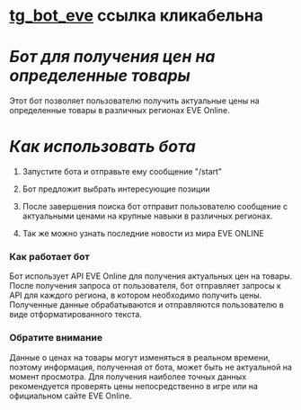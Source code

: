 # [tg_bot_eve](https://t.me/tg_eve_bot) ссылка кликабельна
# _Бот для получения цен на определенные товары_

Этот бот позволяет пользователю получить актуальные цены на определенные товары в различных регионах EVE Online.

 # _**Как использовать бота**_

1. Запустите бота и отправьте ему сообщение "/start"

2. Бот предложит выбрать интересующие позиции

3. После завершения поиска бот отправит пользователю сообщение с актуальными ценами на крупные навыки в различных регионах.
4. Так же можно узнать последние новости из мира EVE ONLINE
### Как работает бот

Бот использует API EVE Online для получения актуальных цен на товары. После получения запроса от пользователя, бот отправляет запросы к API для каждого региона, в котором необходимо получить цены. Полученные данные обрабатываются и отправляются пользователю в виде отформатированного текста.

### Обратите внимание

Данные о ценах на товары могут изменяться в реальном времени, поэтому информация, полученная от бота, может быть не актуальной на момент просмотра. Для получения наиболее точных данных рекомендуется проверять цены непосредственно в игре или на официальном сайте EVE Online.
